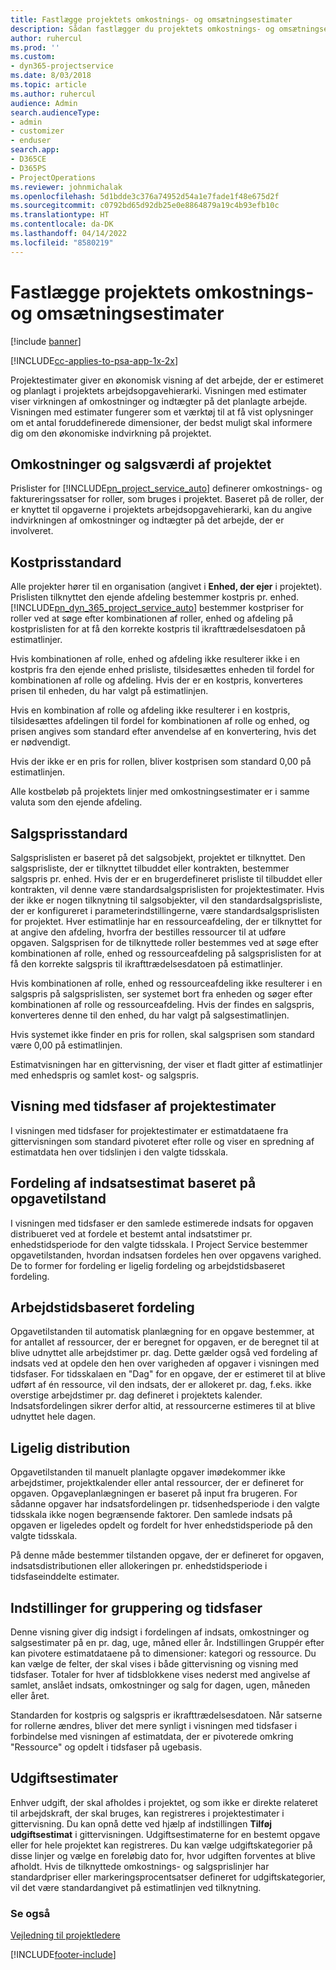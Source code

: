 ```yaml
---
title: Fastlægge projektets omkostnings- og omsætningsestimater
description: Sådan fastlægger du projektets omkostnings- og omsætningsestimater i Project Service
author: ruhercul
ms.prod: ''
ms.custom:
- dyn365-projectservice
ms.date: 8/03/2018
ms.topic: article
ms.author: ruhercul
audience: Admin
search.audienceType:
- admin
- customizer
- enduser
search.app:
- D365CE
- D365PS
- ProjectOperations
ms.reviewer: johnmichalak
ms.openlocfilehash: 5d1bdde3c376a74952d54a1e7fade1f48e675d2f
ms.sourcegitcommit: c0792bd65d92db25e0e8864879a19c4b93efb10c
ms.translationtype: HT
ms.contentlocale: da-DK
ms.lasthandoff: 04/14/2022
ms.locfileid: "8580219"
---
```

# <a name="determine-project-cost-and-revenue-estimates"></a>Fastlægge projektets omkostnings- og omsætningsestimater 

[!include [banner](../includes/psa-now-project-operations.md)]

[!INCLUDE[cc-applies-to-psa-app-1x-2x](../includes/cc-applies-to-psa-app-1x-2x.md)]

Projektestimater giver en økonomisk visning af det arbejde, der er estimeret og planlagt i projektets arbejdsopgavehierarki. Visningen med estimater viser virkningen af omkostninger og indtægter på det planlagte arbejde. Visningen med estimater fungerer som et værktøj til at få vist oplysninger om et antal foruddefinerede dimensioner, der bedst muligt skal informere dig om den økonomiske indvirkning på projektet.  
  
## <a name="cost-and-sales-value-of-the-project"></a>Omkostninger og salgsværdi af projektet  
Prislister for [!INCLUDE[pn_project_service_auto](../includes/pn-project-service-auto.md)] definerer omkostnings- og faktureringssatser for roller, som bruges i projektet. Baseret på de roller, der er knyttet til opgaverne i projektets arbejdsopgavehierarki, kan du angive indvirkningen af omkostninger og indtægter på det arbejde, der er involveret.  
  
## <a name="cost-price-defaulting"></a>Kostprisstandard  
Alle projekter hører til en organisation (angivet i **Enhed, der ejer** i projektet). Prislisten tilknyttet den ejende afdeling bestemmer kostpris pr. enhed. [!INCLUDE[pn_dyn_365_project_service_auto](../includes/pn-dyn-365-project-service-auto.md)] bestemmer kostpriser for roller ved at søge efter kombinationen af roller, enhed og afdeling på kostprislisten for at få den korrekte kostpris til ikrafttrædelsesdatoen på estimatlinjer.  
  
Hvis kombinationen af rolle, enhed og afdeling ikke resulterer ikke i en kostpris fra den ejende enhed prisliste, tilsidesættes enheden til fordel for kombinationen af rolle og afdeling. Hvis der er en kostpris, konverteres prisen til enheden, du har valgt på estimatlinjen.  
  
Hvis en kombination af rolle og afdeling ikke resulterer i en kostpris, tilsidesættes afdelingen til fordel for kombinationen af rolle og enhed, og prisen angives som standard efter anvendelse af en konvertering, hvis det er nødvendigt.  
  
 Hvis der ikke er en pris for rollen, bliver kostprisen som standard 0,00 på estimatlinjen.  
  
 Alle kostbeløb på projektets linjer med omkostningsestimater er i samme valuta som den ejende afdeling.  
  
## <a name="sales-price-defaulting"></a>Salgsprisstandard  
Salgsprislisten er baseret på det salgsobjekt, projektet er tilknyttet. Den salgsprisliste, der er tilknyttet tilbuddet eller kontrakten, bestemmer salgspris pr. enhed. Hvis der er en brugerdefineret prisliste til tilbuddet eller kontrakten, vil denne være standardsalgsprislisten for projektestimater. Hvis der ikke er nogen tilknytning til salgsobjekter, vil den standardsalgsprisliste, der er konfigureret i parameterindstillingerne, være standardsalgsprislisten for projektet. Hver estimatlinje har en ressourceafdeling, der er tilknyttet for at angive den afdeling, hvorfra der bestilles ressourcer til at udføre opgaven. Salgsprisen for de tilknyttede roller bestemmes ved at søge efter kombinationen af rolle, enhed og ressourceafdeling på salgsprislisten for at få den korrekte salgspris til ikrafttrædelsesdatoen på estimatlinjer.  
  
Hvis kombinationen af rolle, enhed og ressourceafdeling ikke resulterer i en salgspris på salgsprislisten, ser systemet bort fra enheden og søger efter kombinationen af rolle og ressourceafdeling. Hvis der findes en salgspris, konverteres denne til den enhed, du har valgt på salgsestimatlinjen.  
  
Hvis systemet ikke finder en pris for rollen, skal salgsprisen som standard være 0,00 på estimatlinjen.  
  
Estimatvisningen har en gittervisning, der viser et fladt gitter af estimatlinjer med enhedspris og samlet kost- og salgspris.  
  
## <a name="time-phased-view-of-project-estimates"></a>Visning med tidsfaser af projektestimater  
I visningen med tidsfaser for projektestimater er estimatdataene fra gittervisningen som standard pivoteret efter rolle og viser en spredning af estimatdata hen over tidslinjen i den valgte tidsskala.  
  
## <a name="effort-estimate-allocation-based-on-task-mode"></a>Fordeling af indsatsestimat baseret på opgavetilstand  
I visningen med tidsfaser er den samlede estimerede indsats for opgaven distribueret ved at fordele et bestemt antal indsatstimer pr. enhedstidsperiode for den valgte tidsskala. I Project Service bestemmer opgavetilstanden, hvordan indsatsen fordeles hen over opgavens varighed. De to former for fordeling er ligelig fordeling og arbejdstidsbaseret fordeling. 
  
## <a name="work-hours-based-allocation"></a>Arbejdstidsbaseret fordeling  
Opgavetilstanden til automatisk planlægning for en opgave bestemmer, at for antallet af ressourcer, der er beregnet for opgaven, er de beregnet til at blive udnyttet alle arbejdstimer pr. dag. Dette gælder også ved fordeling af indsats ved at opdele den hen over varigheden af opgaver i visningen med tidsfaser. For tidsskalaen en "Dag" for en opgave, der er estimeret til at blive udført af én ressource, vil den indsats, der er allokeret pr. dag, f.eks. ikke overstige arbejdstimer pr. dag defineret i projektets kalender. Indsatsfordelingen sikrer derfor altid, at ressourcerne estimeres til at blive udnyttet hele dagen.  
  
## <a name="even-distribution"></a>Ligelig distribution  
Opgavetilstanden til manuelt planlagte opgaver imødekommer ikke arbejdstimer, projektkalender eller antal ressourcer, der er defineret for opgaven. Opgaveplanlægningen er baseret på input fra brugeren. For sådanne opgaver har indsatsfordelingen pr. tidsenhedsperiode i den valgte tidsskala ikke nogen begrænsende faktorer. Den samlede indsats på opgaven er ligeledes opdelt og fordelt for hver enhedstidsperiode på den valgte tidsskala.  
  
På denne måde bestemmer tilstanden opgave, der er defineret for opgaven, indsatsdistributionen eller allokeringen pr. enhedstidsperiode i tidsfaseinddelte estimater.  
  
## <a name="grouping-and-time-phasing-options"></a>Indstillinger for gruppering og tidsfaser  
Denne visning giver dig indsigt i fordelingen af indsats, omkostninger og salgsestimater på en pr. dag, uge, måned eller år. Indstillingen Gruppér efter kan pivotere estimatdataene på to dimensioner: kategori og ressource. Du kan vælge de felter, der skal vises i både gittervisning og visning med tidsfaser. Totaler for hver af tidsblokkene vises nederst med angivelse af samlet, anslået indsats, omkostninger og salg for dagen, ugen, måneden eller året.  
  
Standarden for kostpris og salgspris er ikrafttrædelsesdatoen. Når satserne for rollerne ændres, bliver det mere synligt i visningen med tidsfaser i forbindelse med visningen af estimatdata, der er pivoterede omkring "Ressource" og opdelt i tidsfaser på ugebasis.  
  
## <a name="expense-estimates"></a>Udgiftsestimater  
Enhver udgift, der skal afholdes i projektet, og som ikke er direkte relateret til arbejdskraft, der skal bruges, kan registreres i projektestimater i gittervisning. Du kan opnå dette ved hjælp af indstillingen **Tilføj udgiftsestimat** i gittervisningen. Udgiftsestimaterne for en bestemt opgave eller for hele projektet kan registreres. Du kan vælge udgiftskategorier på disse linjer og vælge en foreløbig dato for, hvor udgiften forventes at blive afholdt. Hvis de tilknyttede omkostnings- og salgsprislinjer har standardpriser eller markeringsprocentsatser defineret for udgiftskategorier, vil det være standardangivet på estimatlinjen ved tilknytning.  
  
### <a name="see-also"></a>Se også  
 [Vejledning til projektledere](../psa/project-manager-guide.md)


[!INCLUDE[footer-include](../includes/footer-banner.md)]
